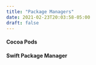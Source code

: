 ```yaml
---
title: "Package Managers"
date: 2021-02-23T20:03:58-05:00
draft: false
---
```

#### Cocoa Pods

#### Swift Package Manager
